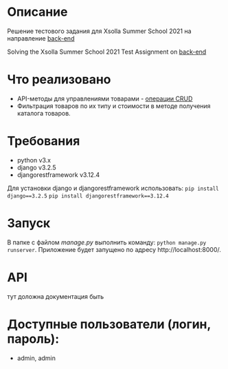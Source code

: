 # Описание
Решение тестового задания для Xsolla Summer School 2021 на направление [back-end](https://github.com/xsolla/xsolla-school-backend-2021)

Solving the Xsolla Summer School 2021 Test Assignment on [back-end](https://github.com/xsolla/xsolla-school-backend-2021)

# Что реализовано

* API-методы для управлениями товарами - [операции CRUD](https://ru.wikipedia.org/wiki/CRUD)
* Фильтрация товаров по их типу и стоимости в методе получения каталога товаров.

# Требования
* python v3.x
* django v3.2.5
* djangorestframework v3.12.4


Для установки django и djangorestframework использовать: `pip install django==3.2.5` `pip install djangorestframework==3.12.4`

# Запуск
В папке с файлом *manage.py* выполнить команду: `python manage.py runserver`. Приложение будет запущено по адресу http://localhost:8000/.

# API
тут доложна документация быть

# Доступные пользователи (логин, пароль):
* admin, admin
